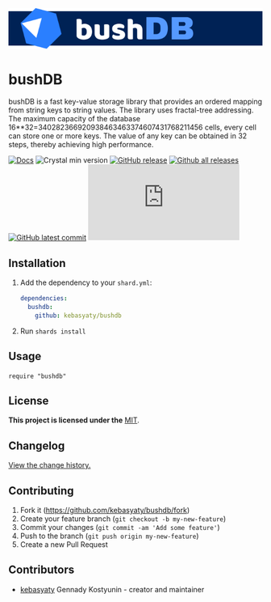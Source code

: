 [![Logo](https://github.com/kebasyaty/bushdb/raw/main/images/logo.svg "Logo")](https://github.com/kebasyaty/bushdb "Logo")

# bushDB

bushDB is a fast key-value storage library that provides an ordered mapping from string keys to string values.
The library uses fractal-tree addressing.
The maximum capacity of the database 16**32=340282366920938463463374607431768211456 cells, every cell can store one or more keys.
The value of any key can be obtained in 32 steps, thereby achieving high performance.

[![Docs](https://img.shields.io/badge/docs-available-brightgreen.svg)](LINK-TO-YOUR-DOCUMENTATION)
![Crystal min version](https://img.shields.io/badge/crystal-v1.9%2B-red)
[![GitHub release](https://img.shields.io/github/release/kebasyaty/bushdb.svg)](https://github.com/kebasyaty/bushdb/releases)
[![Github all releases](https://img.shields.io/github/downloads/Naereen/StrapDown.js/total.svg)](https://github.com/kebasyaty/bushdb/releases/)
[![GitHub latest commit](https://badgen.net/github/last-commit/kebasyaty/bushdb)](https://github.com/kebasyaty/bushdb/commit/)
[![GitHub license](https://badgen.net/github/license/Naereen/Strapdown.js)](https://github.com/kebasyaty/bushdb/blob/main/LICENSE)

## Installation

1. Add the dependency to your `shard.yml`:

   ```yaml
   dependencies:
     bushdb:
       github: kebasyaty/bushdb
   ```

2. Run `shards install`

## Usage

```crystal
require "bushdb"
```

## License

**This project is licensed under the** [MIT](https://github.com/kebasyaty/bushdb/blob/main/LICENSE "MIT").

## Changelog

[View the change history.](https://github.com/kebasyaty/bushdb/blob/master/CHANGELOG.md "View the change history.")

## Contributing

1. Fork it (<https://github.com/kebasyaty/bushdb/fork>)
2. Create your feature branch (`git checkout -b my-new-feature`)
3. Commit your changes (`git commit -am 'Add some feature'`)
4. Push to the branch (`git push origin my-new-feature`)
5. Create a new Pull Request

## Contributors

- [kebasyaty](https://github.com/kebasyaty) Gennady Kostyunin - creator and maintainer

